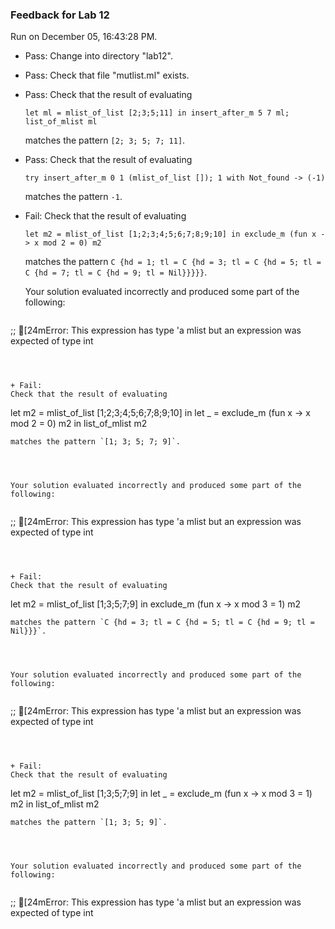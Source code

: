 ### Feedback for Lab 12

Run on December 05, 16:43:28 PM.

+ Pass: Change into directory "lab12".

+ Pass: Check that file "mutlist.ml" exists.

+ Pass: 
Check that the result of evaluating
   ```
   let ml = mlist_of_list [2;3;5;11] in insert_after_m 5 7 ml; list_of_mlist ml
   ```
   matches the pattern `[2; 3; 5; 7; 11]`.

   




+ Pass: 
Check that the result of evaluating
   ```
   try insert_after_m 0 1 (mlist_of_list []); 1 with Not_found -> (-1)
   ```
   matches the pattern `-1`.

   




+ Fail: 
Check that the result of evaluating
   ```
   let m2 = mlist_of_list [1;2;3;4;5;6;7;8;9;10] in exclude_m (fun x -> x mod 2 = 0) m2
   ```
   matches the pattern `C {hd = 1; tl = C {hd = 3; tl = C {hd = 5; tl = C {hd = 7; tl = C {hd = 9; tl = Nil}}}}}`.

   


   Your solution evaluated incorrectly and produced some part of the following:

 
   ```
 ;;
[24mError: This expression has type 'a mlist
       but an expression was expected of type int

   ```



+ Fail: 
Check that the result of evaluating
   ```
   let m2 = mlist_of_list [1;2;3;4;5;6;7;8;9;10] in let _ = exclude_m (fun x -> x mod 2 = 0) m2 in list_of_mlist m2
   ```
   matches the pattern `[1; 3; 5; 7; 9]`.

   


   Your solution evaluated incorrectly and produced some part of the following:

 
   ```
 ;;
[24mError: This expression has type 'a mlist
       but an expression was expected of type int

   ```



+ Fail: 
Check that the result of evaluating
   ```
   let m2 = mlist_of_list [1;3;5;7;9] in exclude_m (fun x -> x mod 3 = 1) m2
   ```
   matches the pattern `C {hd = 3; tl = C {hd = 5; tl = C {hd = 9; tl = Nil}}}`.

   


   Your solution evaluated incorrectly and produced some part of the following:

 
   ```
 ;;
[24mError: This expression has type 'a mlist
       but an expression was expected of type int

   ```



+ Fail: 
Check that the result of evaluating
   ```
   let m2 = mlist_of_list [1;3;5;7;9] in let _ = exclude_m (fun x -> x mod 3 = 1) m2 in list_of_mlist m2
   ```
   matches the pattern `[1; 3; 5; 9]`.

   


   Your solution evaluated incorrectly and produced some part of the following:

 
   ```
 ;;
[24mError: This expression has type 'a mlist
       but an expression was expected of type int

   ```



